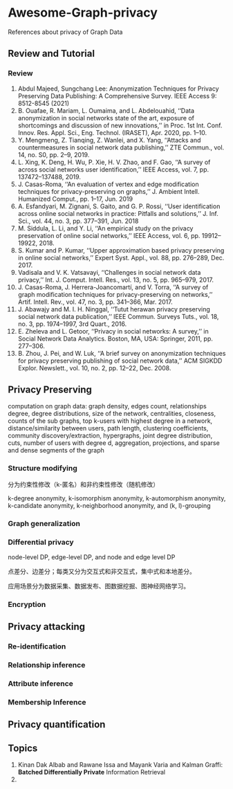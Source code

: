 # Awesome-Graph-privacy
 References about privacy of Graph Data

## Review and Tutorial

### Review

1. Abdul Majeed, Sungchang Lee: Anonymization Techniques for Privacy Preserving Data Publishing: A Comprehensive Survey. IEEE Access 9: 8512-8545 (2021)
2. B. Ouafae, R. Mariam, L. Oumaima, and L. Abdelouahid, ‘‘Data anonymization in social networks state of the art, exposure of shortcomings and discussion of new innovations,’’ in Proc. 1st Int. Conf. Innov. Res. Appl. Sci., Eng. Technol. (IRASET), Apr. 2020, pp. 1–10.
3. Y. Mengmeng, Z. Tianqing, Z. Wanlei, and X. Yang, ‘‘Attacks and countermeasures in social network data publishing,’’ ZTE Commun., vol. 14, no. S0, pp. 2–9, 2019.
4.  L. Xing, K. Deng, H. Wu, P. Xie, H. V. Zhao, and F. Gao, ‘‘A survey of across social networks user identification,’’ IEEE Access, vol. 7, pp. 137472–137488, 2019.
5. J. Casas-Roma, ‘‘An evaluation of vertex and edge modification techniques for privacy-preserving on graphs,’’ J. Ambient Intell. Humanized Comput., pp. 1–17, Jun. 2019
6.  A. Esfandyari, M. Zignani, S. Gaito, and G. P. Rossi, ‘‘User identification across online social networks in practice: Pitfalls and solutions,’’ J. Inf. Sci., vol. 44, no. 3, pp. 377–391, Jun. 2018
7. M. Siddula, L. Li, and Y. Li, ‘‘An empirical study on the privacy preservation of online social networks,’’ IEEE Access, vol. 6, pp. 19912–19922, 2018.
8. S. Kumar and P. Kumar, ‘‘Upper approximation based privacy preserving in online social networks,’’ Expert Syst. Appl., vol. 88, pp. 276–289, Dec. 2017.
9.  Vadisala and V. K. Vatsavayi, ‘‘Challenges in social network data privacy,’’ Int. J. Comput. Intell. Res., vol. 13, no. 5, pp. 965–979, 2017.
10. J. Casas-Roma, J. Herrera-Joancomartí, and V. Torra, ‘‘A survey of graph modification techniques for privacy-preserving on networks,’’ Artif. Intell. Rev., vol. 47, no. 3, pp. 341–366, Mar. 2017.
11. J. Abawajy and M. I. H. Ninggal, ‘‘Tutut herawan privacy preserving social network data publication,’’ IEEE Commun. Surveys Tuts., vol. 18, no. 3, pp. 1974–1997, 3rd Quart., 2016. 
12. E. Zheleva and L. Getoor, ‘‘Privacy in social networks: A survey,’’ in Social Network Data Analytics. Boston, MA, USA: Springer, 2011, pp. 277–306.
13. B. Zhou, J. Pei, and W. Luk, ‘‘A brief survey on anonymization techniques for privacy preserving publishing of social network data,’’ ACM SIGKDD Explor. Newslett., vol. 10, no. 2, pp. 12–22, Dec. 2008.

## Privacy Preserving

computation on graph data: graph density, edges count, relationships degree, degree distributions, size of the network, centralities, closeness, counts of the sub graphs, top k-users with highest degree in a network, distance/similarity between users, path length, clustering coefficients, community discovery/extraction, hypergraphs, joint degree distribution, cuts, number of users with degree d, aggregation, projections, and sparse and dense segments of the graph

### Structure modifying

分为约束性修改（k-匿名）和非约束性修改（随机修改）

k-degree anonymity, k-isomorphism anonymity, k-automorphism anonymity, k-candidate anonymity, k-neighborhood anonymity, and (k, l)-grouping



### Graph generalization



### Differential privacy

node-level DP, edge-level DP, and node and edge level DP

点差分、边差分；每类又分为交互式和非交互式，集中式和本地差分。

应用场景分为数据采集、数据发布、图数据挖掘、图神经网络学习。

### Encryption



## Privacy attacking

### Re-identification



### Relationship inference 



### Attribute inference



### Membership Inference



## Privacy quantification









## Topics

1. Kinan Dak Albab and Rawane Issa and Mayank Varia and Kalman Graffi: **Batched Differentially Private** Information Retrieval
2. 

